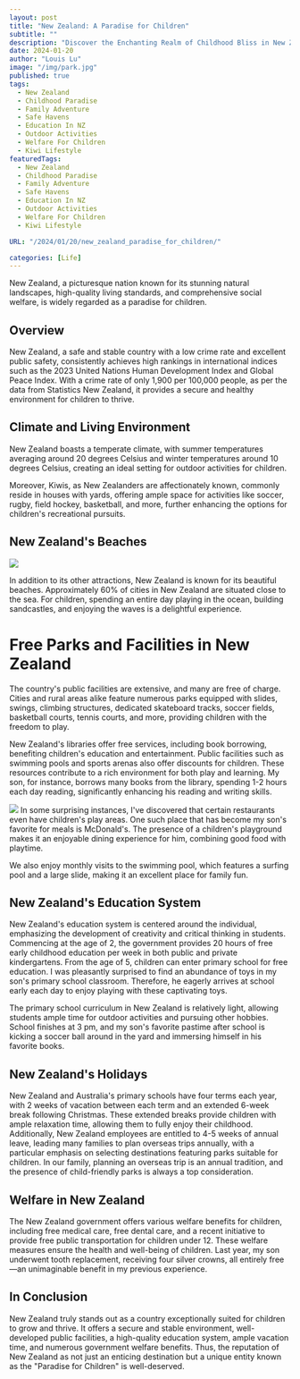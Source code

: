 ```yaml
---
layout: post
title: "New Zealand: A Paradise for Children"
subtitle: ""
description: "Discover the Enchanting Realm of Childhood Bliss in New Zealand: A Delightful Exploration of Safe Havens, Outdoor Adventures, and Educational Wonders that Make it Truly a 'Paradise for Children."
date: 2024-01-20
author: "Louis Lu"
image: "/img/park.jpg"
published: true
tags:
  - New Zealand
  - Childhood Paradise
  - Family Adventure
  - Safe Havens
  - Education In NZ
  - Outdoor Activities
  - Welfare For Children
  - Kiwi Lifestyle
featuredTags:
  - New Zealand
  - Childhood Paradise
  - Family Adventure
  - Safe Havens
  - Education In NZ
  - Outdoor Activities
  - Welfare For Children
  - Kiwi Lifestyle

URL: "/2024/01/20/new_zealand_paradise_for_children/"

categories: [Life]
---
```


New Zealand, a picturesque nation known for its stunning natural landscapes, high-quality living standards, and comprehensive social welfare, is widely regarded as a paradise for children.

## Overview

New Zealand, a safe and stable country with a low crime rate and excellent public safety, consistently achieves high rankings in international indices such as the 2023 United Nations Human Development Index and Global Peace Index. With a crime rate of only 1,900 per 100,000 people, as per the data from Statistics New Zealand, it provides a secure and healthy environment for children to thrive.

## Climate and Living Environment

New Zealand boasts a temperate climate, with summer temperatures averaging around 20 degrees Celsius and winter temperatures around 10 degrees Celsius, creating an ideal setting for outdoor activities for children.

Moreover, Kiwis, as New Zealanders are affectionately known, commonly reside in houses with yards, offering ample space for activities like soccer, rugby, field hockey, basketball, and more, further enhancing the options for children's recreational pursuits.

## New Zealand's Beaches

![](/img/beachSand.jpg)

In addition to its other attractions, New Zealand is known for its beautiful beaches. Approximately 60% of cities in New Zealand are situated close to the sea. For children, spending an entire day playing in the ocean, building sandcastles, and enjoying the waves is a delightful experience.

# Free Parks and Facilities in New Zealand

The country's public facilities are extensive, and many are free of charge. Cities and rural areas alike feature numerous parks equipped with slides, swings, climbing structures, dedicated skateboard tracks, soccer fields, basketball courts, tennis courts, and more, providing children with the freedom to play.

New Zealand's libraries offer free services, including book borrowing, benefiting children's education and entertainment. Public facilities such as swimming pools and sports arenas also offer discounts for children. These resources contribute to a rich environment for both play and learning. My son, for instance, borrows many books from the library, spending 1-2 hours each day reading, significantly enhancing his reading and writing skills.

![](/img/slideInM.jpg)
In some surprising instances, I've discovered that certain restaurants even have children's play areas. One such place that has become my son's favorite for meals is McDonald's. The presence of a children's playground makes it an enjoyable dining experience for him, combining good food with playtime.

We also enjoy monthly visits to the swimming pool, which features a surfing pool and a large slide, making it an excellent place for family fun.

## New Zealand's Education System

New Zealand's education system is centered around the individual, emphasizing the development of creativity and critical thinking in students. Commencing at the age of 2, the government provides 20 hours of free early childhood education per week in both public and private kindergartens. From the age of 5, children can enter primary school for free education. I was pleasantly surprised to find an abundance of toys in my son's primary school classroom. Therefore, he eagerly arrives at school early each day to enjoy playing with these captivating toys.

The primary school curriculum in New Zealand is relatively light, allowing students ample time for outdoor activities and pursuing other hobbies. School finishes at 3 pm, and my son's favorite pastime after school is kicking a soccer ball around in the yard and immersing himself in his favorite books.

## New Zealand's Holidays

New Zealand and Australia's primary schools have four terms each year, with 2 weeks of vacation between each term and an extended 6-week break following Christmas. These extended breaks provide children with ample relaxation time, allowing them to fully enjoy their childhood. Additionally, New Zealand employees are entitled to 4-5 weeks of annual leave, leading many families to plan overseas trips annually, with a particular emphasis on selecting destinations featuring parks suitable for children. In our family, planning an overseas trip is an annual tradition, and the presence of child-friendly parks is always a top consideration.

## Welfare in New Zealand

The New Zealand government offers various welfare benefits for children, including free medical care, free dental care, and a recent initiative to provide free public transportation for children under 12. These welfare measures ensure the health and well-being of children. Last year, my son underwent tooth replacement, receiving four silver crowns, all entirely free—an unimaginable benefit in my previous experience.

## In Conclusion

New Zealand truly stands out as a country exceptionally suited for children to grow and thrive. It offers a secure and stable environment, well-developed public facilities, a high-quality education system, ample vacation time, and numerous government welfare benefits. Thus, the reputation of New Zealand as not just an enticing destination but a unique entity known as the "Paradise for Children" is well-deserved.
